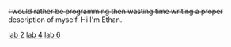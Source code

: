 ~~I would rather be programming then wasting time writing a proper description of myself.~~
Hi I'm Ethan.

[lab 2](https://ethanucsd.github.io/cse15l-lab-reports/lab2.html)
[lab 4](https://ethanucsd.github.io/cse15l-lab-reports/lab4.html)
[lab 6](https://ethanucsd.github.io/cse15l-lab-reports/lab-report-3-week-6.html)